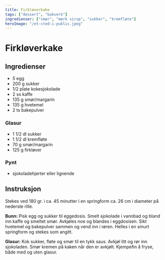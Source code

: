 ```yaml
---
title: Firkløverkake
tags: ["dessert", "bakverk"]
ingredienser: ["smør", "mørk sirup", "sukker", "kremfløte"]
heroImage: "/et-sted-i-public.jpeg"
---
```


# Firkløverkake

## Ingredienser

- 5 egg
- 200 g sukker
- 1/2 plate kokesjokolade
- 2 ss kaffe
- 135 g smør/margarin
- 135 g hvetemel
- 2 ts bakepulver

### Glasur

- 1 1/2 dl sukker
- 1 1/2 dl kremfløte
- 70 g smør/margarin
- 125 g firkløver

### Pynt

- sjokoladehjerter eller lignende

## Instruksjon

Stekes ved 180 gr. i ca. 45 minutter i en springform ca. 26 cm i diameter på nederste rille.

**Bunn:** Pisk egg og sukker til eggedosis. Smelt sjokolade i vannbad og bland inn kaffe og smeltet smør. Avkjøles noe og blandes i eggdosisen. Sikt hvetemel og bakepulver sammen og vend inn i røren. Helles i en smurt springform og stekes som angitt.

**Glasur:** Kok sukker, fløte og smør til en tykk saus. Avkjøl litt og rør inn sjokoladen. Smør kremen på kaken når den er avkjølt. Kjempefin å fryse, både med og uten glasur.
